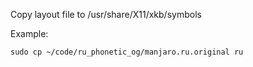 Copy layout file to /usr/share/X11/xkb/symbols

Example:
```
sudo cp ~/code/ru_phonetic_og/manjaro.ru.original ru
```
